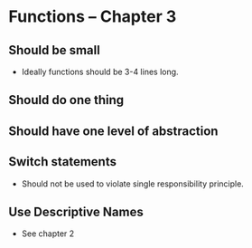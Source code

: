 # Functions – Chapter 3

## Should be small

* Ideally functions should be 3-4 lines long.

## Should do one thing

## Should have one level of abstraction

## Switch statements

* Should not be used to violate single responsibility principle.

## Use Descriptive Names

* See chapter 2


